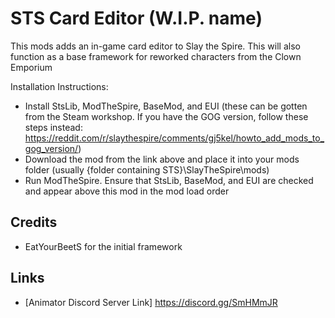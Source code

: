 # STS Card Editor (W.I.P. name)
This mods adds an in-game card editor to Slay the Spire. This will also function as a base framework for reworked characters from the Clown Emporium

Installation Instructions:
- Install StsLib, ModTheSpire, BaseMod, and EUI (these can be gotten from the Steam workshop. If you have the GOG version, follow these steps instead: https://reddit.com/r/slaythespire/comments/gj5kel/howto_add_mods_to_gog_version/)
- Download the mod from the link above and place it into your mods folder (usually {folder containing STS}\SlayTheSpire\mods)
- Run ModTheSpire. Ensure that StsLib, BaseMod, and EUI are checked and appear above this mod in the mod load order

## Credits
- EatYourBeetS for the initial framework

## Links
- [Animator Discord Server Link] https://discord.gg/SmHMmJR
